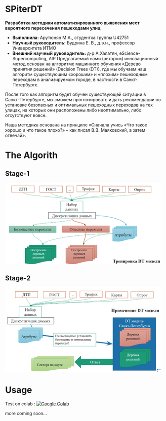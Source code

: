 # SPiterDT 
**Разработка методики автоматизированного выявления мест вероятного пересечения пешеходами улиц**
* **Выполнила:** Арутюнян М.А., студентка группы U42751 
* **Научный руководитель:** Будрина Е. В., д.э.н., профессор Университета ИТМО
* **Внешний научный руководитель:** д-р А.Халатян, eScience-Supercomputing, AIP
Предлагаемый нами (автором) инновационный метод основан на алгоритме машинного обучения «Дерево принятия решений» (Decision Trees (DT)), где мы обучаем наш алгоритм существующим «хорошим» и «плохим» пешеходным переходам 
в анализируемом городе, в частности в Санкт-Петербурге. 

После того как алгоритм будет обучен существующей ситуации в Санкт-Петербурге, мы сможем прогнозировать 
и дать рекомендации по установке безопасных и оптимальных пешеходных переходов 
на тех улицах, на которых они расположены либо неоптимально, либо отсутствуют вовсе.

Наша методика основана на принципе «Сначала учись «Что такое хорошо и что такое плохо?» – как писал В.В. Маяковский, а затем отвечай».

# The Algorith
## Stage-1 
![Image Teach DT](SpDT-1.png)
## Stage-2 
![Image Use DT](SpDT-2.png)

# Usage
Test on colab : 
<a href="https://colab.research.google.com/github/arm2arm//SPiterDT/blob/master/SpDTree-1.ipynb"><img src="https://badgen.net/badge/Launch/on%20Google%20Colab/blue?icon=terminal" alt="Google Colab" /></a></li>
 
more coming soon...
